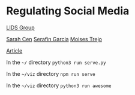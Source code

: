# Regulating Social Media

[LIDS Group](https://lids.mit.edu)


[Sarah Cen](https://lids.mit.edu/news-and-events/events/regulating-algorithmic-filtering-social-media) 
[Serafin Garcia](https://superurop.mit.edu/scholars/serafin-garcia/)
[Moises Trejo](https://superurop.mit.edu/scholars/moises-trejo/)

[Article](https://lids.mit.edu/news-and-events/news/3-questions-devavrat-shah-curbing-online-misinformation)


In the `~/` directory
`python3 run serve.py`

In the `~/viz` directory
`npm run serve`

In the `~/viz` directory
`python3 run awesome`
